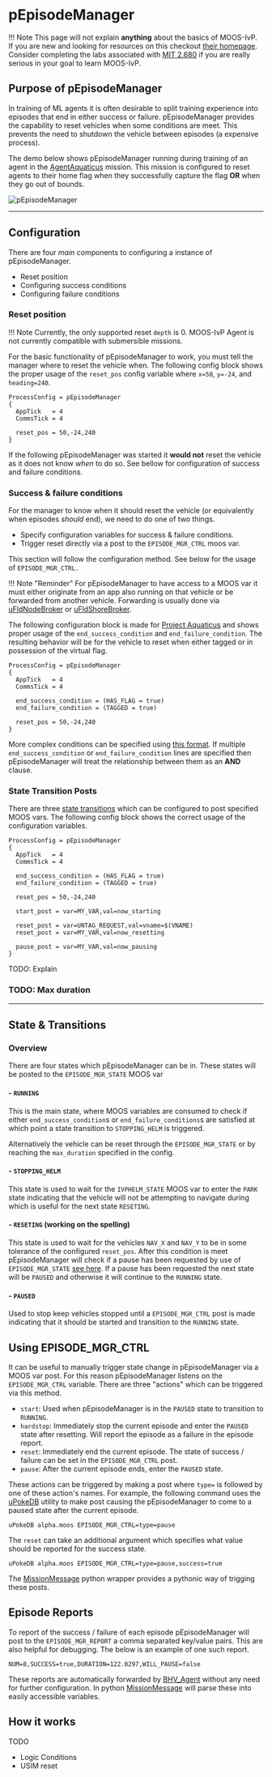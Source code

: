 # pEpisodeManager

!!! Note
    This page will not explain **anything** about the basics of MOOS-IvP. If you are new and looking for resources on this checkout [their homepage](https://oceanai.mit.edu/moos-ivp/pmwiki/pmwiki.php). Consider completing the labs associated with [MIT 2.680](https://oceanai.mit.edu/2.680/pmwiki/pmwiki.php) if you are really serious in your goal to learn MOOS-IvP.

## Purpose of pEpisodeManager

In training of ML agents it is often desirable to split training experience into episodes that end in either success or failure. pEpisodeManager provides the capability to reset vehicles when some conditions are meet. This prevents the need to shutdown the vehicle between episodes (a expensive process).

The demo below shows pEpisodeManager running during training of an agent in the [AgentAquaticus](https://github.com/mivp-agent/moos-ivp-agent/tree/main/missions/AgentAquaticus) mission. This mission is configured to reset agents to their home flag when they successfully capture the flag **OR** when they go out of bounds.

![pEpisodeManager](../assets/QTableDemo.gif)

---

## Configuration

There are four *main* components to configuring a instance of pEpisodeManager.

- Reset position
- Configuring success conditions
- Configuring failure conditions

### Reset position

!!! Note
    Currently, the only supported reset `depth` is 0. MOOS-IvP Agent is not currently compatible with submersible missions.

For the basic functionality of pEpisodeManager to work, you must tell the manager where to reset the vehicle when. The following config block shows the proper usage of the `reset_pos` config variable where `x=50`, `y=-24`, and `heading=240`.

```
ProcessConfig = pEpisodeManager
{
  AppTick   = 4
  CommsTick = 4

  reset_pos = 50,-24,240
}
```

If the following pEpisodeManager was started it **would not** reset the vehicle as it does not know *when* to do so. See bellow for configuration of success and failure conditions.

### Success & failure conditions

For the manager to know when it should reset the vehicle (or equivalently when episodes *should* end), we need to do one of two things.

- Specify configuration variables for success & failure conditions.
- Trigger reset directly via a post to the `EPISODE_MGR_CTRL` moos var.

This section will follow the configuration method. See below for the usage of `EPISODE_MGR_CTRL.`

!!! Note "Reminder"
    For pEpisodeManager to have access to a MOOS var it must either originate from an app also running on that vehicle or be forwarded from another vehicle. Forwarding is usually done via [uFldNodeBroker](https://oceanai.mit.edu/ivpman/pmwiki/pmwiki.php?n=IvPTools.UFldNodeBroker) or [uFldShoreBroker](https://oceanai.mit.edu/ivpman/pmwiki/pmwiki.php?n=IvPTools.UFldShoreBroker).

The following configuration block is made for [Project Aquaticus](https://oceanai.mit.edu/aquaticus/pmwiki/pmwiki.php?n=Main.HomePage) and shows proper usage of the `end_success_condition` and `end_failure_condition`. The resulting behavior will be for the vehicle to reset when either tagged or in possession of the virtual flag.

```
ProcessConfig = pEpisodeManager
{
  AppTick   = 4
  CommsTick = 4

  end_success_condition = (HAS_FLAG = true)
  end_failure_condition = (TAGGED = true)

  reset_pos = 50,-24,240
}
```

More complex conditions can be specified using [this format](https://github.com/moos-ivp/svn-mirror/blob/master/ivp/src/lib_logic/manpage.txt). If multiple `end_success_condition` or `end_failure_condition` lines are specified then pEpisodeManager will treat the relationship between them as an **AND** clause.

### State Transition Posts

There are three [state transitions](episode_manager.md#state-transitions) which can be configured to post specified MOOS vars. The following config block shows the correct usage of the configuration variables. 

```
ProcessConfig = pEpisodeManager
{
  AppTick   = 4
  CommsTick = 4

  end_success_condition = (HAS_FLAG = true)
  end_failure_condition = (TAGGED = true)

  reset_pos = 50,-24,240

  start_post = var=MY_VAR,val=now_starting

  reset_post = var=UNTAG_REQUEST,val=vname=$(VNAME)
  reset_post = var=MY_VAR,val=now_resetting

  pause_post = var=MY_VAR,val=now_pausing
}
```

TODO: Explain

### TODO: Max duration

---

## State & Transitions

### Overview

There are four states which pEpisodeManager can be in. These states will be posted to the `EPISODE_MGR_STATE` MOOS var 

#### - `RUNNING`

This is the main state, where MOOS variables are consumed to check if either `end_success_condition`s or `end_failure_conditions`s are satisfied at which point a state transition to `STOPPING_HELM` is triggered. 

Alternatively the vehicle can be reset through the `EPISODE_MGR_STATE` or by reaching the `max_duration` specified in the config. 

#### - `STOPPING_HELM`

This state is used to wait for the `IVPHELM_STATE` MOOS var to enter the `PARK` state indicating that the vehicle will not be attempting to navigate during which is useful for the next state `RESETING`.

#### - `RESETING` (working on the spelling)

This state is used to wait for the vehicles `NAV_X` and `NAV_Y` to be in some tolerance of the configured `reset_pos`. After this condition is meet pEpisodeManager will check if a pause has been requested by use of `EPISODE_MGR_STATE` [see here](episode_manager.md#using-episode_mgr_ctrl). If a pause has been requested the next state will be `PAUSED` and otherwise it will continue to the `RUNNING` state.

#### - `PAUSED`

Used to stop keep vehicles stopped until a `EPISODE_MGR_CTRL` post is made indicating that it should be started and transition to the `RUNNING` state.


## Using EPISODE_MGR_CTRL

It can be useful to manually trigger state change in pEpisodeManager via a MOOS var post. For this reason pEpisodeManager listens on the `EPISODE_MGR_CTRL` variable. There are three  "actions" which can be triggered via this method.

- `start`: Used when pEpisodeManager is in the `PAUSED` state to transition to `RUNNING`.
- `hardstop`: Immediately stop the current episode and enter the `PAUSED` state after resetting. Will report the episode as a failure in the episode report.
- `reset`: Immediately end the current episode. The state of success / failure can be set in the `EPISODE_MGR_CTRL` post.
- `pause`: After the current episode ends, enter the `PAUSED` state.

These actions can be triggered by making a post where `type=` is followed by one of these action's names. For example, the following command uses the [uPokeDB](https://oceanai.mit.edu/ivpman/pmwiki/pmwiki.php?n=IvPTools.UPokeDB) utility to make post causing the pEpisodeManager to come to a paused state after the current episode.

```
uPokeDB alpha.moos EPISODE_MGR_CTRL=type=pause
```

The `reset` can take an additional argument which specifies what value should be reported for the success state.

```
uPokeDB alpha.moos EPISODE_MGR_CTRL=type=pause,success=true
```

The [MissionMessage](../python/mission_message.md) python wrapper provides a pythonic way of trigging these posts.

## Episode Reports

To report of the success / failure of each episode pEpisodeManager will post to the `EPISODE_MGR_REPORT` a comma separated key/value pairs. This are also helpful for debugging. The below is an example of one such report.

```
NUM=8,SUCCESS=true,DURATION=122.0297,WILL_PAUSE=false
```

These reports are automatically forwarded by [BHV_Agent](bhv_agent.md) without any need for further configuration. In python [MissionMessage](../python/mission_message.md) will parse these into easily accessible variables.

## How it works

TODO
- Logic Conditions
- USIM reset